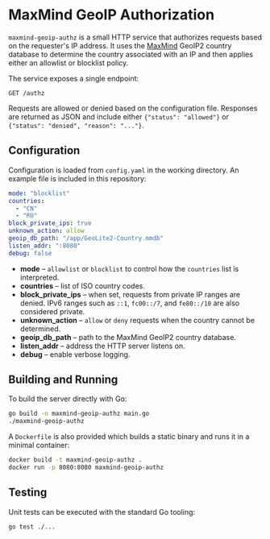 # MaxMind GeoIP Authorization

`maxmind-geoip-authz` is a small HTTP service that authorizes requests based on the
requester's IP address. It uses the [MaxMind](https://www.maxmind.com) GeoIP2
country database to determine the country associated with an IP and then
applies either an allowlist or blocklist policy.

The service exposes a single endpoint:

```
GET /authz
```

Requests are allowed or denied based on the configuration file. Responses are
returned as JSON and include either `{"status": "allowed"}` or
`{"status": "denied", "reason": "..."}`.

## Configuration

Configuration is loaded from `config.yaml` in the working directory. An example
file is included in this repository:

```yaml
mode: "blocklist"
countries:
  - "CN"
  - "RU"
block_private_ips: true
unknown_action: allow
geoip_db_path: "/app/GeoLite2-Country.mmdb"
listen_addr: ":8080"
debug: false
```

- **mode** – `allowlist` or `blocklist` to control how the `countries` list is
  interpreted.
- **countries** – list of ISO country codes.
- **block_private_ips** – when set, requests from private IP ranges are denied.
  IPv6 ranges such as `::1`, `fc00::/7`, and `fe80::/10` are also considered
  private.
- **unknown_action** – `allow` or `deny` requests when the country cannot be determined.
- **geoip_db_path** – path to the MaxMind GeoIP2 country database.
- **listen_addr** – address the HTTP server listens on.
- **debug** – enable verbose logging.

## Building and Running

To build the server directly with Go:

```bash
go build -o maxmind-geoip-authz main.go
./maxmind-geoip-authz
```

A `Dockerfile` is also provided which builds a static binary and runs it in a
minimal container:

```bash
docker build -t maxmind-geoip-authz .
docker run -p 8080:8080 maxmind-geoip-authz
```

## Testing

Unit tests can be executed with the standard Go tooling:

```bash
go test ./...
```

